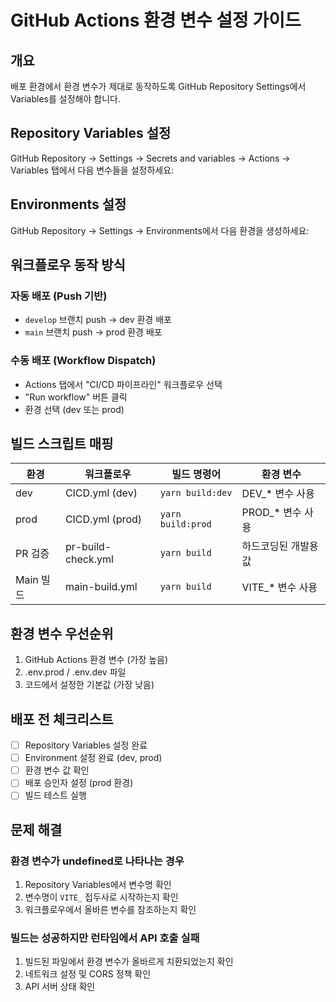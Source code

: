 # GitHub Actions 환경 변수 설정 가이드

## 개요

배포 환경에서 환경 변수가 제대로 동작하도록 GitHub Repository Settings에서 Variables를 설정해야 합니다.

## Repository Variables 설정

GitHub Repository → Settings → Secrets and variables → Actions → Variables 탭에서 다음 변수들을 설정하세요:

## Environments 설정

GitHub Repository → Settings → Environments에서 다음 환경을 생성하세요:

## 워크플로우 동작 방식

### 자동 배포 (Push 기반)

- `develop` 브랜치 push → dev 환경 배포
- `main` 브랜치 push → prod 환경 배포

### 수동 배포 (Workflow Dispatch)

- Actions 탭에서 "CI/CD 파이프라인" 워크플로우 선택
- "Run workflow" 버튼 클릭
- 환경 선택 (dev 또는 prod)

## 빌드 스크립트 매핑

| 환경      | 워크플로우         | 빌드 명령어       | 환경 변수            |
| --------- | ------------------ | ----------------- | -------------------- |
| dev       | CICD.yml (dev)     | `yarn build:dev`  | DEV\_\* 변수 사용    |
| prod      | CICD.yml (prod)    | `yarn build:prod` | PROD\_\* 변수 사용   |
| PR 검증   | pr-build-check.yml | `yarn build`      | 하드코딩된 개발용 값 |
| Main 빌드 | main-build.yml     | `yarn build`      | VITE\_\* 변수 사용   |

## 환경 변수 우선순위

1. GitHub Actions 환경 변수 (가장 높음)
2. .env.prod / .env.dev 파일
3. 코드에서 설정한 기본값 (가장 낮음)

## 배포 전 체크리스트

- [ ] Repository Variables 설정 완료
- [ ] Environment 설정 완료 (dev, prod)
- [ ] 환경 변수 값 확인
- [ ] 배포 승인자 설정 (prod 환경)
- [ ] 빌드 테스트 실행

## 문제 해결

### 환경 변수가 undefined로 나타나는 경우

1. Repository Variables에서 변수명 확인
2. 변수명이 `VITE_` 접두사로 시작하는지 확인
3. 워크플로우에서 올바른 변수를 참조하는지 확인

### 빌드는 성공하지만 런타임에서 API 호출 실패

1. 빌드된 파일에서 환경 변수가 올바르게 치환되었는지 확인
2. 네트워크 설정 및 CORS 정책 확인
3. API 서버 상태 확인
